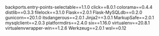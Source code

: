 backports.entry-points-selectable==1.1.0
click==8.0.1
colorama==0.4.4
distlib==0.3.3
filelock==3.1.0
Flask==2.0.1
Flask-MySQLdb==0.2.0
gunicorn==20.1.0
itsdangerous==2.0.1
Jinja2==3.0.1
MarkupSafe==2.0.1
mysqlclient==2.0.3
platformdirs==2.4.0
six==1.16.0
virtualenv==20.8.1
virtualenvwrapper-win==1.2.6
Werkzeug==2.0.1
wsl==0.12
